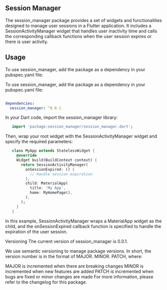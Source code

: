 <!--
This README describes the package. If you publish this package to pub.dev, 
this README's contents appear on the landing page for your package.

For information about how to write a good package README, see the guide for
[writing package pages](https://dart.dev/guides/libraries/writing-package-pages).

For general information about developing packages, see the Dart guide for
[creating packages](https://dart.dev/guides/libraries/create-library-packages)
and the Flutter guide for
[developing packages and plugins](https://flutter.dev/developing-packages).
-->

## Session Manager

The session_manager package provides a set of widgets and functionalities designed to manage user sessions in a Flutter application. It includes a SessionActivityManager widget that handles user inactivity time and calls the corresponding callback functions when the user session expires or there is user activity.

## Usage

To use session_manager, add the package as a dependency in your pubspec.yaml file:
<!-- Create code     -->
To use session_manager, add the package as a dependency in your pubspec.yaml file:

```yaml

dependencies:
  session_manager: ^0.0.1
```

In your Dart code, import the session_manager library:

```dart
   import 'package:session_manager/session_manager.dart';
```

Then, wrap your root widget with the SessionActivityManager widget and specify the required parameters:

```dart
   class MyApp extends StatelessWidget {
     @override
     Widget build(BuildContext context) {
       return SessionActivityManager(
         onSessionExpired: () {
           // Handle session expiration
         },
         child: MaterialApp(
           title: 'My App',
           home: MyHomePage(),
         ),
       );
     }
   }
```

In this example, SessionActivityManager wraps a MaterialApp widget as the child, and the onSessionExpired callback function is specified to handle the expiration of the user session.

Versioning
The current version of session_manager is 0.0.1.

We use semantic versioning to manage package versions. In short, the version number is in the format of MAJOR. MINOR. PATCH, where:

MAJOR is incremented when there are breaking changes
MINOR is incremented when new features are added
PATCH is incremented when bugs are fixed or minor changes are made
For more information, please refer to the changelog for this package.
